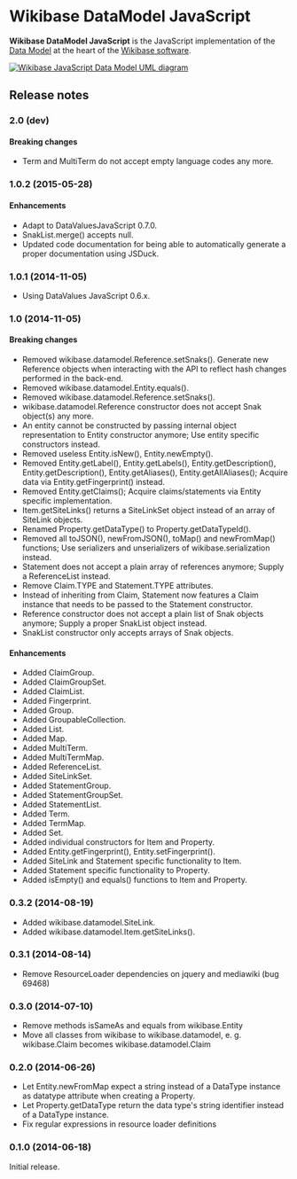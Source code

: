 # Wikibase DataModel JavaScript

**Wikibase DataModel JavaScript** is the JavaScript implementation of the
[Data Model](https://www.mediawiki.org/wiki/Wikibase/DataModel)
at the heart of the [Wikibase software](http://wikiba.se/).

[![Wikibase JavaScript Data Model UML diagram](https://upload.wikimedia.org/wikipedia/commons/thumb/c/c2/Wikibase_JavaScript_Data_Model_1.0.svg/600px-Wikibase_JavaScript_Data_Model_1.0.svg.png)](https://commons.wikimedia.org/wiki/File:Wikibase_JavaScript_Data_Model_1.0.svg)

## Release notes

### 2.0 (dev)

#### Breaking changes
* Term and MultiTerm do not accept empty language codes any more.

### 1.0.2 (2015-05-28)

#### Enhancements
* Adapt to DataValuesJavaScript 0.7.0.
* SnakList.merge() accepts null.
* Updated code documentation for being able to automatically generate a proper documentation using JSDuck.

### 1.0.1 (2014-11-05)
* Using DataValues JavaScript 0.6.x.

### 1.0 (2014-11-05)

#### Breaking changes
* Removed wikibase.datamodel.Reference.setSnaks(). Generate new Reference objects when interacting with the API to reflect hash changes performed in the back-end.
* Removed wikibase.datamodel.Entity.equals().
* Removed wikibase.datamodel.Reference.setSnaks().
* wikibase.datamodel.Reference constructor does not accept Snak object(s) any more.
* An entity cannot be constructed by passing internal object representation to Entity constructor anymore; Use entity specific constructors instead.
* Removed useless Entity.isNew(), Entity.newEmpty().
* Removed Entity.getLabel(), Entity.getLabels(), Entity.getDescription(), Entity.getDescription(), Entity.getAliases(), Entity.getAllAliases(); Acquire data via Entity.getFingerprint() instead.
* Removed Entity.getClaims(); Acquire claims/statements via Entity specific implementation.
* Item.getSiteLinks() returns a SiteLinkSet object instead of an array of SiteLink objects.
* Renamed Property.getDataType() to Property.getDataTypeId().
* Removed all toJSON(), newFromJSON(), toMap() and newFromMap() functions; Use serializers and unserializers of wikibase.serialization instead.
* Statement does not accept a plain array of references anymore; Supply a ReferenceList instead.
* Remove Claim.TYPE and Statement.TYPE attributes.
* Instead of inheriting from Claim, Statement now features a Claim instance that needs to be passed to the Statement constructor.
* Reference constructor does not accept a plain list of Snak objects anymore; Supply a proper SnakList object instead.
* SnakList constructor only accepts arrays of Snak objects.

#### Enhancements
* Added ClaimGroup.
* Added ClaimGroupSet.
* Added ClaimList.
* Added Fingerprint.
* Added Group.
* Added GroupableCollection.
* Added List.
* Added Map.
* Added MultiTerm.
* Added MultiTermMap.
* Added ReferenceList.
* Added SiteLinkSet.
* Added StatementGroup.
* Added StatementGroupSet.
* Added StatementList.
* Added Term.
* Added TermMap.
* Added Set.
* Added individual constructors for Item and Property.
* Added Entity.getFingerprint(), Entity.setFingerprint().
* Added SiteLink and Statement specific functionality to Item.
* Added Statement specific functionality to Property.
* Added isEmpty() and equals() functions to Item and Property.

### 0.3.2 (2014-08-19)

* Added wikibase.datamodel.SiteLink.
* Added wikibase.datamodel.Item.getSiteLinks().

### 0.3.1 (2014-08-14)

* Remove ResourceLoader dependencies on jquery and mediawiki (bug 69468)

### 0.3.0 (2014-07-10)

* Remove methods isSameAs and equals from wikibase.Entity
* Move all classes from wikibase to wikibase.datamodel, e. g.
	wikibase.Claim becomes wikibase.datamodel.Claim

### 0.2.0 (2014-06-26)

* Let Entity.newFromMap expect a string instead of a DataType instance as
	datatype attribute when creating a Property.
* Let Property.getDataType return the data type's string identifier instead of
	a DataType instance.
* Fix regular expressions in resource loader definitions

### 0.1.0 (2014-06-18)

Initial release.
